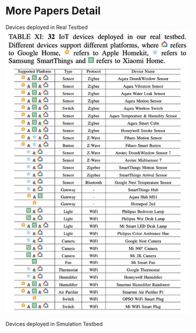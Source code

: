 # More Papers Detail
Devices deployed in Real Testbed
![Image text](https://github.com/colinLH/CP-IoT/blob/main/figure/real_testbed.png)

Devices deployed in Simulation Testbed 
